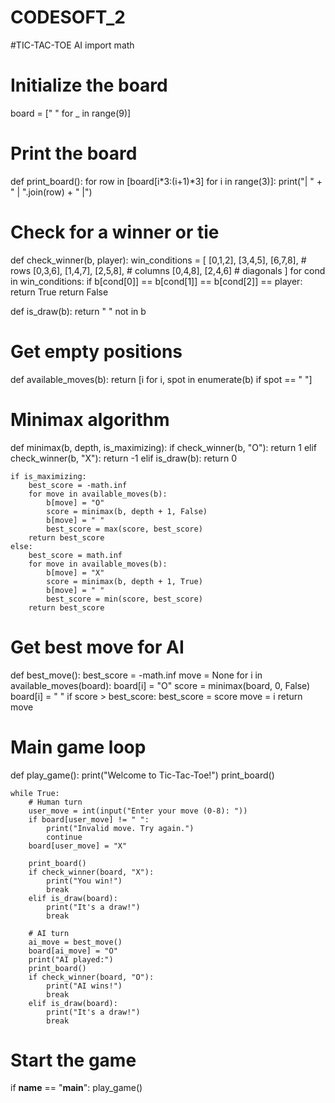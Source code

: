 # CODESOFT_2
#TIC-TAC-TOE AI
import math

# Initialize the board
board = [" " for _ in range(9)]

# Print the board
def print_board():
    for row in [board[i*3:(i+1)*3] for i in range(3)]:
        print("| " + " | ".join(row) + " |")

# Check for a winner or tie
def check_winner(b, player):
    win_conditions = [
        [0,1,2], [3,4,5], [6,7,8], # rows
        [0,3,6], [1,4,7], [2,5,8], # columns
        [0,4,8], [2,4,6]           # diagonals
    ]
    for cond in win_conditions:
        if b[cond[0]] == b[cond[1]] == b[cond[2]] == player:
            return True
    return False

def is_draw(b):
    return " " not in b

# Get empty positions
def available_moves(b):
    return [i for i, spot in enumerate(b) if spot == " "]

# Minimax algorithm
def minimax(b, depth, is_maximizing):
    if check_winner(b, "O"):
        return 1
    elif check_winner(b, "X"):
        return -1
    elif is_draw(b):
        return 0

    if is_maximizing:
        best_score = -math.inf
        for move in available_moves(b):
            b[move] = "O"
            score = minimax(b, depth + 1, False)
            b[move] = " "
            best_score = max(score, best_score)
        return best_score
    else:
        best_score = math.inf
        for move in available_moves(b):
            b[move] = "X"
            score = minimax(b, depth + 1, True)
            b[move] = " "
            best_score = min(score, best_score)
        return best_score

# Get best move for AI
def best_move():
    best_score = -math.inf
    move = None
    for i in available_moves(board):
        board[i] = "O"
        score = minimax(board, 0, False)
        board[i] = " "
        if score > best_score:
            best_score = score
            move = i
    return move

# Main game loop
def play_game():
    print("Welcome to Tic-Tac-Toe!")
    print_board()

    while True:
        # Human turn
        user_move = int(input("Enter your move (0-8): "))
        if board[user_move] != " ":
            print("Invalid move. Try again.")
            continue
        board[user_move] = "X"

        print_board()
        if check_winner(board, "X"):
            print("You win!")
            break
        elif is_draw(board):
            print("It's a draw!")
            break

        # AI turn
        ai_move = best_move()
        board[ai_move] = "O"
        print("AI played:")
        print_board()
        if check_winner(board, "O"):
            print("AI wins!")
            break
        elif is_draw(board):
            print("It's a draw!")
            break

# Start the game
if __name__ == "__main__":
    play_game()
